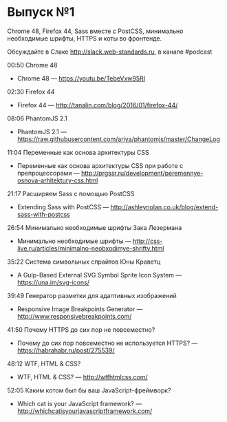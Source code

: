 # Выпуск №1

Chrome 48, Firefox 44, Sass вместе с PostCSS, минимально необходимые шрифты, HTTPS и коты во фронтенде.

Обсуждайте в Слаке http://slack.web-standards.ru, в канале #​podcast

00:50 Chrome 48

- Chrome 48 — https://youtu.be/TebeVxw95RI

02:30 Firefox 44

- Firefox 44 — http://tanalin.com/blog/2016/01/firefox-44/

08:06 PhantomJS 2.1

- PhantomJS 2.1 — https://raw.githubusercontent.com/ariya/phantomjs/master/ChangeLog

11:04 Переменные как основа архитектуры CSS

- Переменные как основа архитектуры CSS при работе с препроцессорами — http://prgssr.ru/development/peremennye-osnova-arhitektury-css.html

21:17 Расширяем Sass с помощью PostCSS

- Extending Sass with PostCSS — http://ashleynolan.co.uk/blog/extend-sass-with-postcss

26:54 Минимально необходимые шрифты Зака Лезермана

- Минимально необходимые шрифты — http://css-live.ru/articles/minimalno-neobxodimye-shrifty.html

35:22 Система символьных спрайтов Юны Краветц

- A Gulp-Based External SVG Symbol Sprite Icon System — https://una.im/svg-icons/

39:49 Генератор разметки для адаптивных изображений

- Responsive Image Breakpoints Generator — http://www.responsivebreakpoints.com/

41:50 Почему HTTPS до сих пор не повсеместно?

- Почему до сих пор повсеместно не используется HTTPS? — https://habrahabr.ru/post/275539/

48:12 WTF, HTML & CSS?

- WTF, HTML & CSS? — http://wtfhtmlcss.com/

52:05 Каким котом был бы ваш JavaScript-фреймворк?

- Which cat is your JavaScript framework? — http://whichcatisyourjavascriptframework.com/
